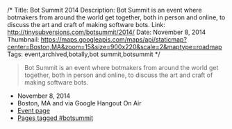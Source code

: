 /*
Title: Bot Summit 2014
Description: Bot Summit is an event where botmakers from around the world get together, both in person and online, to discuss the art and craft of making software bots. 
Link: http://tinysubversions.com/botsummit/2014/
Date: November 8, 2014
Thumbnail: https://maps.googleapis.com/maps/api/staticmap?center=Boston,MA&zoom=15&size=900x220&scale=2&maptype=roadmap
Tags: event,archived,botally,bot summit,botsummit
*/

> Bot Summit is an event where botmakers from around the world get together, both in person and online, to discuss the art and craft of making software bots.


- November 8, 2014
- Boston, MA and via Google Hangout On Air
- [Event page](http://tinysubversions.com/botsummit/2014/)
- [Pages tagged #botsummit](/tag/botsummit)
